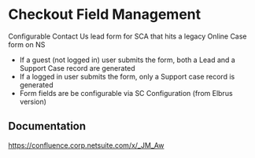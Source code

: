 # Checkout Field Management

Configurable Contact Us lead form for SCA that hits a legacy Online Case form on NS

* If a guest (not logged in) user submits the form, both a Lead and a Support Case record are generated
* If a logged in user submits the form, only a Support case record is generated
* Form fields are be configurable via SC Configuration (from Elbrus version)

## Documentation

https://confluence.corp.netsuite.com/x/_JM_Aw